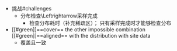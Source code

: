 - 挑战#challenges
	- 分布检查\Leftrightarrow采样完成
		- 检查分布耗时（补充稀疏区）；
		  只有采样完成时才能够检查分布
- [[#green]]==cover== the other impossible combination
  [[#green]]==aligned== with the distribution with site data
	- 覆盖且一致